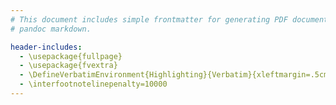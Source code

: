 ```yaml
---
# This document includes simple frontmatter for generating PDF documents from
# pandoc markdown.

header-includes:
  - \usepackage{fullpage}
  - \usepackage{fvextra}
  - \DefineVerbatimEnvironment{Highlighting}{Verbatim}{xleftmargin=.5cm,breaklines,commandchars=\\\{\}}
  - \interfootnotelinepenalty=10000
---
```

